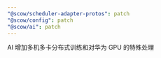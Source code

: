 ```yaml
---
"@scow/scheduler-adapter-protos": patch
"@scow/config": patch
"@scow/ai": patch
---
```


AI 增加多机多卡分布式训练和对华为 GPU 的特殊处理
